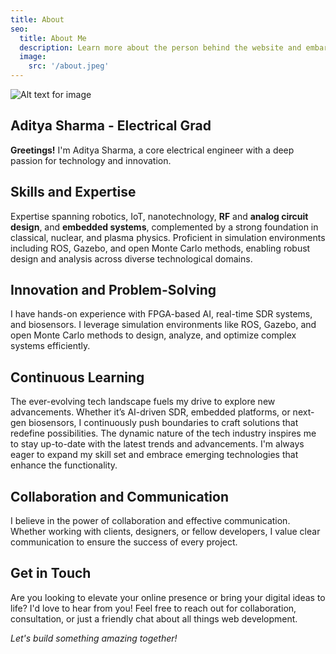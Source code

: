 ```yaml
---
title: About
seo:
  title: About Me
  description: Learn more about the person behind the website and embark on a journey of inspiration and shared experiences.
  image:
    src: '/about.jpeg'
---
```


![Alt text for image](/about.jpeg)

## Aditya Sharma - Electrical Grad

**Greetings!** I'm Aditya Sharma, a  core electrical engineer with a deep passion for technology and innovation.

## Skills and Expertise

Expertise spanning robotics, IoT, nanotechnology, **RF** and **analog circuit design**, and **embedded systems**, complemented by a strong foundation in classical, nuclear, and plasma physics. Proficient in simulation environments including ROS, Gazebo, and open Monte Carlo methods, enabling robust design and analysis across diverse technological domains.

## Innovation and Problem-Solving

I have hands-on experience with FPGA-based AI, real-time SDR systems, and biosensors. I leverage simulation environments like ROS, Gazebo, and open Monte Carlo methods to design, analyze, and optimize complex systems efficiently.


## Continuous Learning

The ever-evolving tech landscape fuels my drive to explore new advancements. Whether it’s AI-driven SDR, embedded platforms, or next-gen biosensors, I continuously push boundaries to craft solutions that redefine possibilities. The dynamic nature of the tech industry inspires me to stay up-to-date with the latest trends and advancements. I'm always eager to expand my skill set and embrace emerging technologies that enhance the functionality.

## Collaboration and Communication

I believe in the power of collaboration and effective communication. Whether working with clients, designers, or fellow developers, I value clear communication to ensure the success of every project.

## Get in Touch

Are you looking to elevate your online presence or bring your digital ideas to life? I'd love to hear from you! Feel free to reach out for collaboration, consultation, or just a friendly chat about all things web development.

_Let's build something amazing together!_
